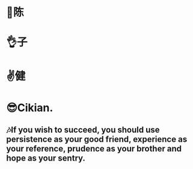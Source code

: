 # 💖陈
# 👌子
# ✌️健
# 😎Cikian.
## 🎶If you wish to succeed, you should use persistence as your good friend, experience as your reference, prudence as your brother and hope as your sentry.

